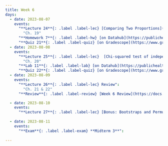 ```yaml
---
title: Week 6
days:
  - date: 2023-08-07
    events: 
      "**Lecture 24**{: .label .label-lec} [Comparing Two Proportions](https://ph142-ucb.github.io/su23/src/2prop.pdf) and [Chi-Squared Goodness of Fit](https://ph142-ucb.github.io/su23/src/l25-goodnessoffit.pdf)[{recording}](https://bcourses.berkeley.edu/courses/1525581/pages/2prop-and-goodness-of-fit)":
        "Ch. 19" 
      "**Homework 7**{: .label .label-hw} [on Datahub](https://publichealth.datahub.berkeley.edu/hub/user-redirect/git-pull?repo=https%3A%2F%2Fgithub.com%2Fph142-ucb%2Fph142-su23&urlpath=rstudio%2F&branch=main) [(Solutions)](https://ph142-ucb.github.io/su23/src/hw08sol.pdf)" :
      "**Quiz 21**{: .label .label-quiz} [on Gradescope](https://www.gradescope.com/courses/546137) (Due Aug 9th, 10:00 PM PST)":
  - date: 2023-08-08
    events:
      "**Lecture 25**{: .label .label-lec}  [Chi-squared test of independence](https://ph142-ucb.github.io/su23/src/chisquared.pdf)[{videos}](https://bcourses.berkeley.edu/courses/1525581/pages/chi-squred-independence)":
        "Ch. 20"
      "**Lab 11**{: .label .label-lab} [on Datahub](https://publichealth.datahub.berkeley.edu/hub/user-redirect/git-pull?repo=https%3A%2F%2Fgithub.com%2Fph142-ucb%2Fph142-su23&urlpath=rstudio%2F&branch=main) (Due Aug 9th)":
      "**Quiz 22**{: .label .label-quiz} [on Gradescope](https://www.gradescope.com/courses/546137) (Due Aug 10th, 10:00 PM PST)":
  - date: 2023-08-09
    events:
      "**Lecture 26**{: .label .label-lec} Review": 
        "Ch. 21 & 22"
      "**Review**{: .label .label-review} [Week 6 Review](https://docs.google.com/presentation/d/1DqVqFRWRaquW0Z8c8LD-sg9Jtomyo8Bi)":

  - date: 2023-08-10
    events:
      "**Lecture 27**{: .label .label-lec} [Bonus: Bootstraps and Permutations](https://ph142-ucb.github.io/su23/src/bootsperms.pdf)[{videos}](https://bcourses.berkeley.edu/courses/1525581/pages/bonus-bootstraps-and-permutations)":
      
  - date: 2023-08-11
    events:
      "**Exam**{: .label .label-exam} **Midterm 3**":
      
---
```

